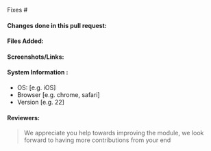 <!-- Add the issue number that is fixed by this PR (Eg: Fixes #45) -->
Fixes #

#### Changes done in this pull request:
<!-- Add a small decription to your solution -->
 


#### Files Added:
<!-- Mention any new files added,removed or changed-->




#### Screenshots/Links:
<!-- Add revelant screenshots/links to view your work-->


#### System Information :
<!-- Add the relevant information about the system used during development-->
 - OS: [e.g. iOS]
 - Browser [e.g. chrome, safari]
 - Version [e.g. 22]


#### Reviewers:
<!-- Tag in maintainers to review your work-->


> We appreciate you help towards improving the module, we look forward to having more contributions from your end
